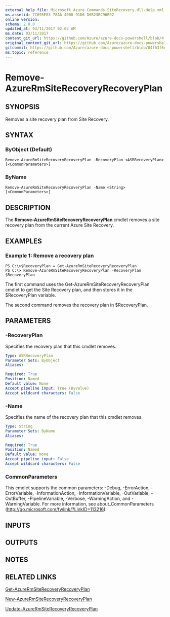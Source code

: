 ```yaml
---
external help file: Microsoft.Azure.Commands.SiteRecovery.dll-Help.xml
ms.assetid: 7C695E83-78AA-4008-91D6-D6B23BC96B92
online version:
schema: 2.0.0
updated_at: 03/11/2017 02:03 AM
ms.date: 03/11/2017
content_git_url: https://github.com/Azure/azure-docs-powershell/blob/4.1.0/azureps-cmdlets-docs/ResourceManager/AzureRM.SiteRecovery/v3.6.0/Remove-AzureRmSiteRecoveryRecoveryPlan.md
original_content_git_url: https://github.com/Azure/azure-docs-powershell/blob/4.1.0/azureps-cmdlets-docs/ResourceManager/AzureRM.SiteRecovery/v3.6.0/Remove-AzureRmSiteRecoveryRecoveryPlan.md
gitcommit: https://github.com/Azure/azure-docs-powershell/blob/04f63f6e685743ace2c57eb157574e34e8610b1c
ms.topic: reference
---
```


# Remove-AzureRmSiteRecoveryRecoveryPlan

## SYNOPSIS
Removes a site recovery plan from Site Recovery.

## SYNTAX

### ByObject (Default)
```
Remove-AzureRmSiteRecoveryRecoveryPlan -RecoveryPlan <ASRRecoveryPlan> [<CommonParameters>]
```

### ByName
```
Remove-AzureRmSiteRecoveryRecoveryPlan -Name <String> [<CommonParameters>]
```

## DESCRIPTION
The **Remove-AzureRmSiteRecoveryRecoveryPlan** cmdlet removes a site recovery plan from the current Azure Site Recovery.

## EXAMPLES

### Example 1: Remove a recovery plan
```
PS C:\>$RecoveryPlan = Get-AzureRmSiteRecoveryRecoveryPlan 
PS C:\> Remove-AzureRmSiteRecoveryRecoveryPlan -RecoveryPlan $RecoveryPlan
```

The first command uses the Get-AzureRmSiteRecoveryRecoveryPlan cmdlet to get the Site Recovery plan, and then stores it in the $RecoveryPlan variable.

The second command removes the recovery plan in $RecoveryPlan.

## PARAMETERS

### -RecoveryPlan
Specifies the recovery plan that this cmdlet removes.

```yaml
Type: ASRRecoveryPlan
Parameter Sets: ByObject
Aliases: 

Required: True
Position: Named
Default value: None
Accept pipeline input: True (ByValue)
Accept wildcard characters: False
```

### -Name
Specifies the name of the recovery plan that this cmdlet removes.

```yaml
Type: String
Parameter Sets: ByName
Aliases: 

Required: True
Position: Named
Default value: None
Accept pipeline input: False
Accept wildcard characters: False
```

### CommonParameters
This cmdlet supports the common parameters: -Debug, -ErrorAction, -ErrorVariable, -InformationAction, -InformationVariable, -OutVariable, -OutBuffer, -PipelineVariable, -Verbose, -WarningAction, and -WarningVariable. For more information, see about_CommonParameters (http://go.microsoft.com/fwlink/?LinkID=113216).

## INPUTS

## OUTPUTS

## NOTES

## RELATED LINKS

[Get-AzureRmSiteRecoveryRecoveryPlan](./Get-AzureRmSiteRecoveryRecoveryPlan.md)

[New-AzureRmSiteRecoveryRecoveryPlan](./New-AzureRmSiteRecoveryRecoveryPlan.md)

[Update-AzureRmSiteRecoveryRecoveryPlan](./Update-AzureRmSiteRecoveryRecoveryPlan.md)


